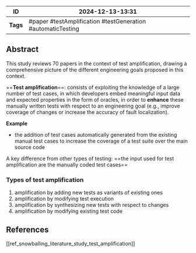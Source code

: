 
| ID       | 2024-12-13-13:31                                              |
| -------- | ------------------------------------------------------------- |
| **Tags** | #paper #testAmplification  #testGeneration  #automaticTesting |
## Abstract

This study reviews 70 papers in the context of test amplification, drawing a comprehensive picture of the different engineering goals proposed in this context.

==**Test amplification**==: consists of exploiting the knowledge of a large number of test cases, in which developers embed meaningful input data and expected properties in the form of oracles, in order to **enhance** these manually written tests with respect to an engineering goal (e.g., improve coverage of changes or increase the accuracy of fault
localization).

**Example**
- the addition of test cases automatically generated from the existing manual test cases to increase the coverage of a test suite over the main source code

A key difference from other types of testing: ==the input used for test amplification are the manually coded test cases==

### Types of test amplification
1. amplification by adding new tests as variants of existing ones
2. amplification by modifying test execution
3. amplification by synthesizing new tests with respect to changes
4. amplification by modifying existing test code






## References
[[ref_snowballing_literature_study_test_amplification]]